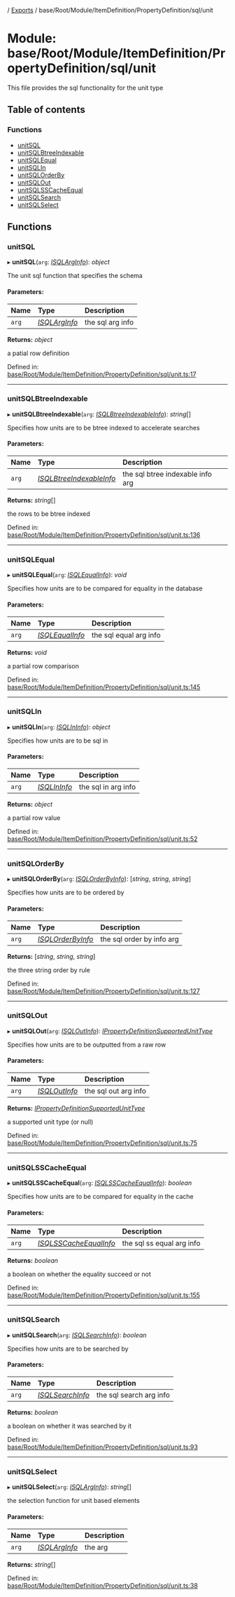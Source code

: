[](../README.md) / [Exports](../modules.md) / base/Root/Module/ItemDefinition/PropertyDefinition/sql/unit

# Module: base/Root/Module/ItemDefinition/PropertyDefinition/sql/unit

This file provides the sql functionality for the unit type

## Table of contents

### Functions

- [unitSQL](base_root_module_itemdefinition_propertydefinition_sql_unit.md#unitsql)
- [unitSQLBtreeIndexable](base_root_module_itemdefinition_propertydefinition_sql_unit.md#unitsqlbtreeindexable)
- [unitSQLEqual](base_root_module_itemdefinition_propertydefinition_sql_unit.md#unitsqlequal)
- [unitSQLIn](base_root_module_itemdefinition_propertydefinition_sql_unit.md#unitsqlin)
- [unitSQLOrderBy](base_root_module_itemdefinition_propertydefinition_sql_unit.md#unitsqlorderby)
- [unitSQLOut](base_root_module_itemdefinition_propertydefinition_sql_unit.md#unitsqlout)
- [unitSQLSSCacheEqual](base_root_module_itemdefinition_propertydefinition_sql_unit.md#unitsqlsscacheequal)
- [unitSQLSearch](base_root_module_itemdefinition_propertydefinition_sql_unit.md#unitsqlsearch)
- [unitSQLSelect](base_root_module_itemdefinition_propertydefinition_sql_unit.md#unitsqlselect)

## Functions

### unitSQL

▸ **unitSQL**(`arg`: [*ISQLArgInfo*](../interfaces/base_root_module_itemdefinition_propertydefinition_types.isqlarginfo.md)): *object*

The unit sql function that specifies the schema

#### Parameters:

Name | Type | Description |
:------ | :------ | :------ |
`arg` | [*ISQLArgInfo*](../interfaces/base_root_module_itemdefinition_propertydefinition_types.isqlarginfo.md) | the sql arg info   |

**Returns:** *object*

a patial row definition

Defined in: [base/Root/Module/ItemDefinition/PropertyDefinition/sql/unit.ts:17](https://github.com/onzag/itemize/blob/5fcde7cf/base/Root/Module/ItemDefinition/PropertyDefinition/sql/unit.ts#L17)

___

### unitSQLBtreeIndexable

▸ **unitSQLBtreeIndexable**(`arg`: [*ISQLBtreeIndexableInfo*](../interfaces/base_root_module_itemdefinition_propertydefinition_types.isqlbtreeindexableinfo.md)): *string*[]

Specifies how units are to be btree indexed to accelerate searches

#### Parameters:

Name | Type | Description |
:------ | :------ | :------ |
`arg` | [*ISQLBtreeIndexableInfo*](../interfaces/base_root_module_itemdefinition_propertydefinition_types.isqlbtreeindexableinfo.md) | the sql btree indexable info arg   |

**Returns:** *string*[]

the rows to be btree indexed

Defined in: [base/Root/Module/ItemDefinition/PropertyDefinition/sql/unit.ts:136](https://github.com/onzag/itemize/blob/5fcde7cf/base/Root/Module/ItemDefinition/PropertyDefinition/sql/unit.ts#L136)

___

### unitSQLEqual

▸ **unitSQLEqual**(`arg`: [*ISQLEqualInfo*](../interfaces/base_root_module_itemdefinition_propertydefinition_types.isqlequalinfo.md)): *void*

Specifies how units are to be compared for equality in the database

#### Parameters:

Name | Type | Description |
:------ | :------ | :------ |
`arg` | [*ISQLEqualInfo*](../interfaces/base_root_module_itemdefinition_propertydefinition_types.isqlequalinfo.md) | the sql equal arg info   |

**Returns:** *void*

a partial row comparison

Defined in: [base/Root/Module/ItemDefinition/PropertyDefinition/sql/unit.ts:145](https://github.com/onzag/itemize/blob/5fcde7cf/base/Root/Module/ItemDefinition/PropertyDefinition/sql/unit.ts#L145)

___

### unitSQLIn

▸ **unitSQLIn**(`arg`: [*ISQLInInfo*](../interfaces/base_root_module_itemdefinition_propertydefinition_types.isqlininfo.md)): *object*

Specifies how units are to be sql in

#### Parameters:

Name | Type | Description |
:------ | :------ | :------ |
`arg` | [*ISQLInInfo*](../interfaces/base_root_module_itemdefinition_propertydefinition_types.isqlininfo.md) | the sql in arg info   |

**Returns:** *object*

a partial row value

Defined in: [base/Root/Module/ItemDefinition/PropertyDefinition/sql/unit.ts:52](https://github.com/onzag/itemize/blob/5fcde7cf/base/Root/Module/ItemDefinition/PropertyDefinition/sql/unit.ts#L52)

___

### unitSQLOrderBy

▸ **unitSQLOrderBy**(`arg`: [*ISQLOrderByInfo*](../interfaces/base_root_module_itemdefinition_propertydefinition_types.isqlorderbyinfo.md)): [*string*, *string*, *string*]

Specifies how units are to be ordered by

#### Parameters:

Name | Type | Description |
:------ | :------ | :------ |
`arg` | [*ISQLOrderByInfo*](../interfaces/base_root_module_itemdefinition_propertydefinition_types.isqlorderbyinfo.md) | the sql order by info arg   |

**Returns:** [*string*, *string*, *string*]

the three string order by rule

Defined in: [base/Root/Module/ItemDefinition/PropertyDefinition/sql/unit.ts:127](https://github.com/onzag/itemize/blob/5fcde7cf/base/Root/Module/ItemDefinition/PropertyDefinition/sql/unit.ts#L127)

___

### unitSQLOut

▸ **unitSQLOut**(`arg`: [*ISQLOutInfo*](../interfaces/base_root_module_itemdefinition_propertydefinition_types.isqloutinfo.md)): [*IPropertyDefinitionSupportedUnitType*](../interfaces/base_root_module_itemdefinition_propertydefinition_types_unit.ipropertydefinitionsupportedunittype.md)

Specifies how units are to be outputted from a raw row

#### Parameters:

Name | Type | Description |
:------ | :------ | :------ |
`arg` | [*ISQLOutInfo*](../interfaces/base_root_module_itemdefinition_propertydefinition_types.isqloutinfo.md) | the sql out arg info   |

**Returns:** [*IPropertyDefinitionSupportedUnitType*](../interfaces/base_root_module_itemdefinition_propertydefinition_types_unit.ipropertydefinitionsupportedunittype.md)

a supported unit type (or null)

Defined in: [base/Root/Module/ItemDefinition/PropertyDefinition/sql/unit.ts:75](https://github.com/onzag/itemize/blob/5fcde7cf/base/Root/Module/ItemDefinition/PropertyDefinition/sql/unit.ts#L75)

___

### unitSQLSSCacheEqual

▸ **unitSQLSSCacheEqual**(`arg`: [*ISQLSSCacheEqualInfo*](../interfaces/base_root_module_itemdefinition_propertydefinition_types.isqlsscacheequalinfo.md)): *boolean*

Specifies how units are to be compared for equality in the cache

#### Parameters:

Name | Type | Description |
:------ | :------ | :------ |
`arg` | [*ISQLSSCacheEqualInfo*](../interfaces/base_root_module_itemdefinition_propertydefinition_types.isqlsscacheequalinfo.md) | the sql ss equal arg info   |

**Returns:** *boolean*

a boolean on whether the equality succeed or not

Defined in: [base/Root/Module/ItemDefinition/PropertyDefinition/sql/unit.ts:155](https://github.com/onzag/itemize/blob/5fcde7cf/base/Root/Module/ItemDefinition/PropertyDefinition/sql/unit.ts#L155)

___

### unitSQLSearch

▸ **unitSQLSearch**(`arg`: [*ISQLSearchInfo*](../interfaces/base_root_module_itemdefinition_propertydefinition_types.isqlsearchinfo.md)): *boolean*

Specifies how units are to be searched by

#### Parameters:

Name | Type | Description |
:------ | :------ | :------ |
`arg` | [*ISQLSearchInfo*](../interfaces/base_root_module_itemdefinition_propertydefinition_types.isqlsearchinfo.md) | the sql search arg info   |

**Returns:** *boolean*

a boolean on whether it was searched by it

Defined in: [base/Root/Module/ItemDefinition/PropertyDefinition/sql/unit.ts:93](https://github.com/onzag/itemize/blob/5fcde7cf/base/Root/Module/ItemDefinition/PropertyDefinition/sql/unit.ts#L93)

___

### unitSQLSelect

▸ **unitSQLSelect**(`arg`: [*ISQLArgInfo*](../interfaces/base_root_module_itemdefinition_propertydefinition_types.isqlarginfo.md)): *string*[]

the selection function for unit based elements

#### Parameters:

Name | Type | Description |
:------ | :------ | :------ |
`arg` | [*ISQLArgInfo*](../interfaces/base_root_module_itemdefinition_propertydefinition_types.isqlarginfo.md) | the arg    |

**Returns:** *string*[]

Defined in: [base/Root/Module/ItemDefinition/PropertyDefinition/sql/unit.ts:38](https://github.com/onzag/itemize/blob/5fcde7cf/base/Root/Module/ItemDefinition/PropertyDefinition/sql/unit.ts#L38)

